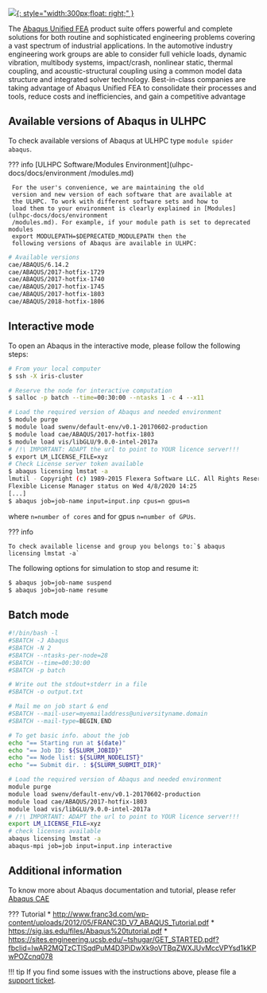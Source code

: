 [![](https://images.g2crowd.com/uploads/product/image/large_detail/large_detail_d05e3566f966e83e3ef9753e3aed4086/abaqus.png){: style="width:300px;float: right;" }](https://www.3ds.com/products-services/simulia/products/abaqus/abaquscae/)

The [Abaqus Unified FEA](https://www.3ds.com/products-services/simulia/products/abaqus/abaquscae/)
product suite offers powerful and complete solutions
for both routine and sophisticated engineering problems covering a vast
spectrum of industrial applications. In the automotive industry engineering
work groups are able to consider full vehicle loads, dynamic vibration,
multibody systems, impact/crash, nonlinear static, thermal coupling, and
acoustic-structural coupling using a common model data structure and integrated
solver technology. Best-in-class companies are taking advantage of
Abaqus Unified FEA to consolidate their processes and tools,
reduce costs and inefficiencies, and gain a competitive advantage

## Available versions of Abaqus in ULHPC
To check available versions of Abaqus at ULHPC type `module spider abaqus`.

??? info [ULHPC Software/Modules Environment](ulhpc-docs/docs/environment
     /modules.md)
     
     For the user's convenience, we are maintaining the old
     version and new version of each software that are available at
     the ULHPC. To work with different software sets and how to
     load them to your environment is clearly explained in [Modules](ulhpc-docs/docs/environment
     /modules.md). For example, if your module path is set to deprecated modules
     export MODULEPATH=$DEPRECATED_MODULEPATH then the
     following versions of Abaqus are available in ULHPC:

```bash
# Available versions
cae/ABAQUS/6.14.2
cae/ABAQUS/2017-hotfix-1729
cae/ABAQUS/2017-hotfix-1740
cae/ABAQUS/2017-hotfix-1745
cae/ABAQUS/2017-hotfix-1803
cae/ABAQUS/2018-hotfix-1806
```

## Interactive mode
To open an Abaqus in the interactive mode, please follow the following steps:

```bash
# From your local computer
$ ssh -X iris-cluster

# Reserve the node for interactive computation
$ salloc -p batch --time=00:30:00 --ntasks 1 -c 4 --x11

# Load the required version of Abaqus and needed environment
$ module purge
$ module load swenv/default-env/v0.1-20170602-production
$ module load cae/ABAQUS/2017-hotfix-1803
$ module load vis/libGLU/9.0.0-intel-2017a
# /!\ IMPORTANT: ADAPT the url to point to YOUR licence server!!!
$ export LM_LICENSE_FILE=xyz
# Check License server token available
$ abaqus licensing lmstat -a
lmutil - Copyright (c) 1989-2015 Flexera Software LLC. All Rights Reserved.
Flexible License Manager status on Wed 4/8/2020 14:25
[...]
$ abaqus job=job-name input=input.inp cpus=n gpus=n
```
where `n=number of cores` and for gpus `n=number of GPUs`.

??? info

    To check available license and group you belongs to:`$ abaqus licensing lmstat -a`
    
The following options for simulation to stop and resume it:
```bash
$ abaqus job=job-name suspend
$ abaqus job=job-name resume
```

## Batch mode
```bash
#!/bin/bash -l
#SBATCH -J Abaqus
#SBATCH -N 2
#SBATCH --ntasks-per-node=28
#SBATCH --time=00:30:00
#SBATCH -p batch

# Write out the stdout+stderr in a file
#SBATCH -o output.txt

# Mail me on job start & end
#SBATCH --mail-user=myemailaddress@universityname.domain
#SBATCH --mail-type=BEGIN,END

# To get basic info. about the job
echo "== Starting run at $(date)"
echo "== Job ID: ${SLURM_JOBID}"
echo "== Node list: ${SLURM_NODELIST}"
echo "== Submit dir. : ${SLURM_SUBMIT_DIR}"

# Load the required version of Abaqus and needed environment
module purge
module load swenv/default-env/v0.1-20170602-production
module load cae/ABAQUS/2017-hotfix-1803
module load vis/libGLU/9.0.0-intel-2017a
# /!\ IMPORTANT: ADAPT the url to point to YOUR licence server!!!
export LM_LICENSE_FILE=xyz
# check licenses available
abaqus licensing lmstat -a
abaqus-mpi job=job input=input.inp interactive
```

## Additional information
To know more about Abaqus documentation and tutorial,
please refer [Abaqus CAE](http://130.149.89.49:2080/v6.11/pdf_books/CAE.pdf)

??? Tutorial 
     * http://www.franc3d.com/wp-content/uploads/2012/05/FRANC3D_V7_ABAQUS_Tutorial.pdf
     * https://sig.ias.edu/files/Abaqus%20tutorial.pdf
     * https://sites.engineering.ucsb.edu/~tshugar/GET_STARTED.pdf?fbclid=IwAR2MQTzCTISqdPuM4D3PiDwXk9oVTBqZWXJUvMccVPYsd1kKPwPOZcnq078


!!! tip
    If you find some issues with the instructions above,
    please file a [support ticket](https://hpc.uni.lu/support).

